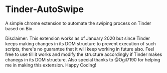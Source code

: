 # Tinder-AutoSwipe
A simple chrome extension to automate the swiping process on Tinder based on Bio.

Disclaimer:  This extension works as of January 2020 but since Tinder keeps making changes in its DOM structure to prevent execution of such scripts, 
							there's no guarantee that it will keep working in future also. Feel free to use till it works and modify the structure 	accordingly if Tinder makes chanegs in its DOM structure.
             Also special thanks to @Ogil7190 for helping me in making this extension. Happy Coding! 
